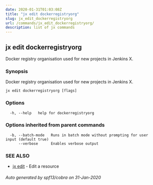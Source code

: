 ```yaml
---
date: 2020-01-31T01:03:08Z
title: "jx edit dockerregistryorg"
slug: jx_edit_dockerregistryorg
url: /commands/jx_edit_dockerregistryorg/
description: list of jx commands
---
```

## jx edit dockerregistryorg

Docker registry organisation used for new projects in Jenkins X.

### Synopsis

Docker registry organisation used for new projects in Jenkins X.

```
jx edit dockerregistryorg [flags]
```

### Options

```
  -h, --help   help for dockerregistryorg
```

### Options inherited from parent commands

```
  -b, --batch-mode   Runs in batch mode without prompting for user input (default true)
      --verbose      Enables verbose output
```

### SEE ALSO

* [jx edit](/commands/jx_edit/)	 - Edit a resource

###### Auto generated by spf13/cobra on 31-Jan-2020
